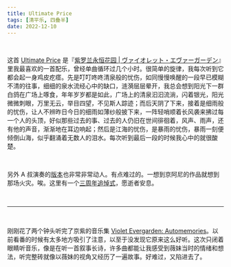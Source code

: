 ```yaml
---
title: Ultimate Price
tags: [清平乐, 四叠半]
date: 2022-12-10
---
```


<br/>

这首 [Ultimate Price](https://www.youtube.com/watch?v=X8SpPAnyEMQ) 是『[紫罗兰永恒花园 | ヴァイオレット・エヴァーガーデン](https://bangumi.tv/subject/183878)』里我最喜欢的一首配乐，曾经单曲循环过几个小时。很简单的旋律，我每次听到它都会起一身鸡皮疙瘩。先是叮叮咚咚清泉般的忧伤，如同慢慢唤醒的一段早已模糊不清的往事，细细的泉水流经心中的缺口，涟漪层层晕开，我总会想到阳光下一群白鸽在广场上啄食，年年岁岁都是如此，广场上的清泉汩汩流淌，闪着银光，阳光微微刺眼，万里无云，举目四望，不见斯人踪迹；而后天阴了下来，接着是细雨般的忧伤，让人不辨昨日今日的细雨如薄纱般披下来，一阵轻哨顺着长风袭来拂过每一个人的头顶，好似那些过去的事、过去的人仍旧在世间徘徊着，风声、雨声，还有他的声音，渐渐地在耳边响起；然后是江海的忧伤，是暴雨的忧伤，暴雨一刻便倾倒山海，似乎翻涌着无数人的泪水。每次听到最后一段的时候我心中的就很酸楚。

<br/>

另外 A 叔演奏的[版本](https://www.bilibili.com/video/BV1oN4y1T7G7/)也非常非常动人。有点难过的。一想到京阿尼的作品就想到那场火灾。唉。这里有一个[三周年追悼式](https://www.bilibili.com/video/BV1ZN4y1T7SB/)，愿逝者安息。

<br/>

---

<br/>

刚刚花了两个钟头听完了京紫的音乐集 [Violet Evergarden: Automemories](https://open.spotify.com/album/1RITWu5USu7lcphTyWh6FY)。以前看番的时候有太多地方吸引了注意，以至于没发现它原来这么好听。这次只闭着眼睛听音乐，像是在听一首叙事长诗，许多曲都能让我感受到薇妹当时的情绪和想法，听完整砖就像以薇妹的视角又经历了一遍故事。好难过，又陷进去了。

<br/>

